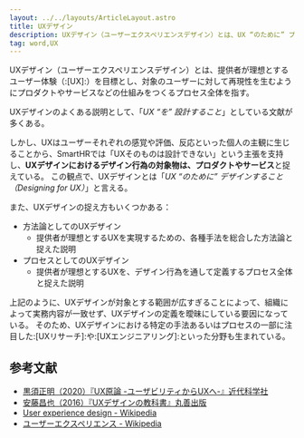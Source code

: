 ```yaml
---
layout: ../../layouts/ArticleLayout.astro
title: UXデザイン
description: UXデザイン（ユーザーエクスペリエンスデザイン）とは、UX “のために” プロダクトやサービスなどをデザインすること（Designing for UX）である。
tag: word,UX
---
```


UXデザイン（ユーザーエクスペリエンスデザイン）とは、提供者が理想とするユーザー体験（:[UX]:）を目標とし、対象のユーザーに対して再現性を生むようにプロダクトやサービスなどの仕組みをつくるプロセス全体を指す。

UXデザインのよくある説明として、「*UX “を” 設計すること*」としている文献が多くある。

しかし、UXはユーザーそれぞれの感覚や評価、反応といった個人の主観に生じることから、SmartHRでは「UXそのものは設計できない」という主張を支持し、**UXデザインにおけるデザイン行為の対象物は、プロダクトやサービス**と捉えている。
この観点で、UXデザインとは「*UX “のために” デザインすること（Designing for UX）*」と言える。

また、UXデザインの捉え方もいくつかある：

- 方法論としてのUXデザイン
  - 提供者が理想とするUXを実現するための、各種手法を総合した方法論と捉えた説明
- プロセスとしてのUXデザイン
  - 提供者が理想とするUXを、デザイン行為を通して定義するプロセス全体と捉えた説明

上記のように、UXデザインが対象とする範囲が広すぎることによって、組織によって実務内容が一致せず、UXデザインの定義を曖昧にしている要因になっている。
そのため、UXデザインにおける特定の手法あるいはプロセスの一部に注目した:[UXリサーチ]:や:[UXエンジニアリング]:といった分野も生まれている。

## 参考文献
- [黒須正明（2020）『UX原論 -ユーザビリティからUXへ-』近代科学社](https://www.kindaikagaku.co.jp/book_list/detail/9784764906112/)
- [安藤昌也（2016）『UXデザインの教科書』丸善出版](https://www.maruzen-publishing.co.jp/item/?book_no=294953)
- [User experience design - Wikipedia](https://en.wikipedia.org/wiki/User_experience_design)
- [ユーザーエクスペリエンス - Wikipedia](https://ja.wikipedia.org/wiki/%E3%83%A6%E3%83%BC%E3%82%B6%E3%83%BC%E3%82%A8%E3%82%AF%E3%82%B9%E3%83%9A%E3%83%AA%E3%82%A8%E3%83%B3%E3%82%B9)